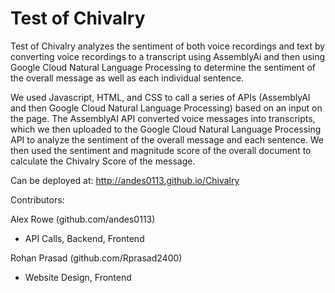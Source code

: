 # Test of Chivalry

Test of Chivalry analyzes the sentiment of both voice recordings and text by converting voice recordings to a transcript using AssemblyAi and then using Google Cloud Natural Language Processing to determine the sentiment of the overall message as well as each individual sentence.

We used Javascript, HTML, and CSS to call a series of APIs (AssemblyAI and then Google Cloud Natural Language Processing) based on an input on the page. The AssemblyAI API converted voice messages into transcripts, which we then uploaded to the Google Cloud Natural Language Processing API to analyze the sentiment of the overall message and each sentence. We then used the sentiment and magnitude score of the overall document to calculate the Chivalry Score of the message.

Can be deployed at:
http://andes0113.github.io/Chivalry

Contributors:

Alex Rowe (github.com/andes0113)
- API Calls, Backend, Frontend


Rohan Prasad (github.com/Rprasad2400)
- Website Design, Frontend
